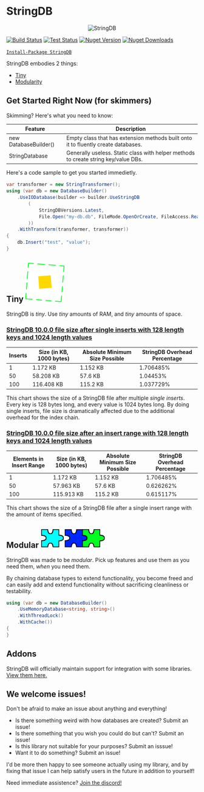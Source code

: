 # StringDB
<p align="center">
    <img src="https://rawcdn.githack.com/SirJosh3917/StringDB/master/icons/banner_ad.png" alt="StringDB" />
</p>

[![Build Status][badge_appveyor_build_image]][badge_appveyor_build_page]
[![Test Status][badge_tests_image]][badge_appveyor_build_page]
[![Nuget Version][badge_nuget_version_image]][link_nuget]
[![Nuget Downloads][badge_nuget_downloads_image]][link_nuget]

[```Install-Package StringDB```][link_nuget]

StringDB embodies 2 things:

 - [Tiny][section_tiny]
 - [Modularity][section_modular]

## Get Started Right Now (for skimmers)

Skimming? Here's what you need to know:

| Feature   |   Description |
| ---  |  --- |
| new DatabaseBuilder() | Empty class that has extension methods built onto it to fluently create databases. |
| StringDatabase | Generally useless. Static class with helper methods to create string key/value DBs. |

Here's a code sample to get you started immedietly.
```cs
var transformer = new StringTransformer();
using (var db = new DatabaseBuilder()
	.UseIODatabase(builder => builder.UseStringDB
		(
			StringDBVersions.Latest,
			File.Open("my-db.db", FileMode.OpenOrCreate, FileAccess.ReadWrite)
		))
	.WithTransform(transformer, transformer))
{
	db.Insert("test", "value");
}
```

## Tiny ![icon_tiny]

StringDB is *tiny*. Use *tiny* amounts of RAM, and *tiny* amounts of space.

### [StringDB 10.0.0 file size after single inserts with 128 length keys and 1024 length values][source_insert_test]

| Inserts | Size (in KB, 1000 bytes) | Absolute Minimum Size Possible | StringDB Overhead Percentage |
| --- | --- | --- | --- |
| 1 | 1.172 KB | 1.152 KB | 1.706485% |
| 50 | 58.208 KB | 57.6 KB | 1.04453% |
| 100 | 116.408 KB | 115.2 KB | 1.037729% |

This chart shows the size of a StringDB file after multiple *single inserts*. Every key is 128 bytes long, and every value is 1024 bytes long. By doing single inserts, file size is dramatically affected due to the additional overhead for the index chain.

### [StringDB 10.0.0 file size after an insert range with 128 length keys and 1024 length values][source_insertrange_test]

| Elements in Insert Range | Size (in KB, 1000 bytes) | Absolute Minimum Size Possible | StringDB Overhead Percentage |
| --- | --- | --- | --- |
| 1 | 1.172 KB | 1.152 KB | 1.706485% |
| 50 | 57.963 KB | 57.6 KB | 0.626262% |
| 100 | 115.913 KB | 115.2 KB | 0.615117% |

This chart shows the size of a StringDB file after a single insert range with the amount of items specified.

## Modular ![icon_modular]

StringDB was made to be *modular*. Pick up features and use them as you need them, *when* you need them.

By chaining database types to extend functionality, you become freed and can easily add and extend functionality without sacrificing cleanliness or testability.

```cs
using (var db = new DatabaseBuilder()
	.UseMemoryDatabase<string, string>()
	.WithThreadLock()
	.WithCache())
{
}
```

## Addons

StringDB will officially maintain support for integration with some libraries. [View them here.][link_addons]

## We welcome issues!

Don't be afraid to make an issue about anything and everything!

- Is there something weird with how databases are created? Submit an issue!
- Is there something that you wish you could do but can't? Submit an issue!
- Is this library not suitable for your purposes? Submit an isssue!
- Want it to do something? Submit an issue!

I'd be more then happy to see someone actually using my library, and by fixing that issue I can help satisfy users in the future in addition to yourself!

Need immediate assistence? [Join the discord!](https://discord.gg/wVcnkKJ)

[icon_banner_ad]: ./icons/banner_ad.png
[icon_modular]: ./icons/modular.png
[icon_tiny]: ./icons/tiny.png
[icon_understand]: ./icons/understand.png

[badge_appveyor_build_image]: https://img.shields.io/appveyor/ci/SirJosh3917/StringDB/master.svg?style=flat-square
[badge_tests_image]: https://img.shields.io/codecov/c/github/SirJosh3917/StringDB/master.svg?style=flat-square
[badge_nuget_version_image]: https://img.shields.io/nuget/v/StringDB.svg?style=flat-square
[badge_nuget_downloads_image]: https://img.shields.io/nuget/dt/StringDB.svg?style=flat-square

[badge_appveyor_build_page]: https://ci.appveyor.com/project/sirjosh3917/stringdb

[link_nuget]: https://www.nuget.org/packages/StringDB
[link_addons]: ./addons/addons.md

[section_modular]: #modular-
[section_tiny]: #tiny-
[section_understandable]: #understandable-
[section_simple]: #simple-

[source_insert_test]: ./src/StringDB.PerformanceNumbers/SingleInsertFileSize.cs
[source_insertrange_test]: ./src/StringDB.PerformanceNumbers/InsertRangeFileSize.cs

[wiki_stringdb_format]: https://github.com/SirJosh3917/StringDB/wiki/StringDB-10.0.0-Format
[wiki_tutorials]: https://github.com/SirJosh3917/StringDB/wiki/Getting-Started